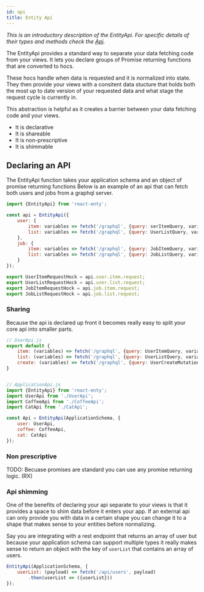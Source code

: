 ```yaml
---
id: api
title: Entity Api
---
```

_This is an introductory description of the EntityApi. For specific details of
their types and methods check the [Api](/docs/data/EntityApi)._

The EntityApi provides a standard way to separate your data fetching code from your views.
It lets you declare groups of Promise returning functions that are converted to hocs.

These hocs handle when data is requested and it is normalized into state. They then provide your
views with a consitent data stucture that holds both the most up to date version of your requested
data and what stage the request cycle is currently in.

This abstraction is helpful as it creates a barrier between your data fetching code and your views.

* It is declarative
* It is shareable
* It is non-prescriptive
* It is shimmable


## Declaring an API
The EntityApi function takes your application schema and an object of promise returning functions 
Below is an example of an api that can fetch both users and jobs from a graphql server.

```js
import {EntityApi} from 'react-enty';

const api = EntityApi({
    user: {
        item: variables => fetch('/graphql', {query: serItemQuery, variables}),
        list: variables => fetch('/graphql', {query: UserListQuery, variables}),
    },
    job: {
        item: variables => fetch('/graphql', {query: JobItemQuery, variables}),
        list: variables => fetch('/graphql', {query: JobListQuery, variables})
    }
});

export UserItemRequestHock = api.user.item.request;
export UserListRequestHock = api.user.list.request;
export JobItemRequestHock = api.job.item.request;
export JobListRequestHock = api.job.list.request;
```

### Sharing
Because the api is declared up front it becomes really easy to split your core api into smaller parts.

```js
// UserApi.js
export default {
    item: (variables) => fetch('/graphql', {query: UserItemQuery, variables}),
    list: (variables) => fetch('/graphql', {query: UserListQuery, variables}),
    create: (variables) => fetch('/graphql', {query: UserCreateMutation, variables})
}


// ApplicationApi.js
import {EntityApi} from 'react-enty';
import UserApi from './UserApi';
import CoffeeApi from './CoffeeApi';
import CatApi from './CatApi';

const Api = EntityApi(ApplicationSchema, {
    user: UserApi,
    coffee: CoffeeApi,
    cat: CatApi
});

```

### Non prescriptive
TODO: Becuase promises are standard you can use any promise returning logic. (RX)

### Api shimming
One of the benefits of declaring your api separate to your views is that it provides a space
to shim data before it enters your app. If an external api can only provide you with data in a certain 
shape you can change it to a shape that makes sense to your entities before normalizing.

Say you are integrating with a rest endpoint that returns an array of user but because your application 
schema can support multiple types it really makes sense to return an object with the key of `userList`
that contains an array of users.

```js
EntityApi(ApplicationSchema, {
    userList: (payload) => fetch('/api/users', payload)
        .then(userList => ({userList}))
});
```

